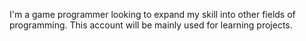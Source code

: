 I'm a game programmer looking to expand my skill into other fields of programming. This account will be mainly used for learning projects.
